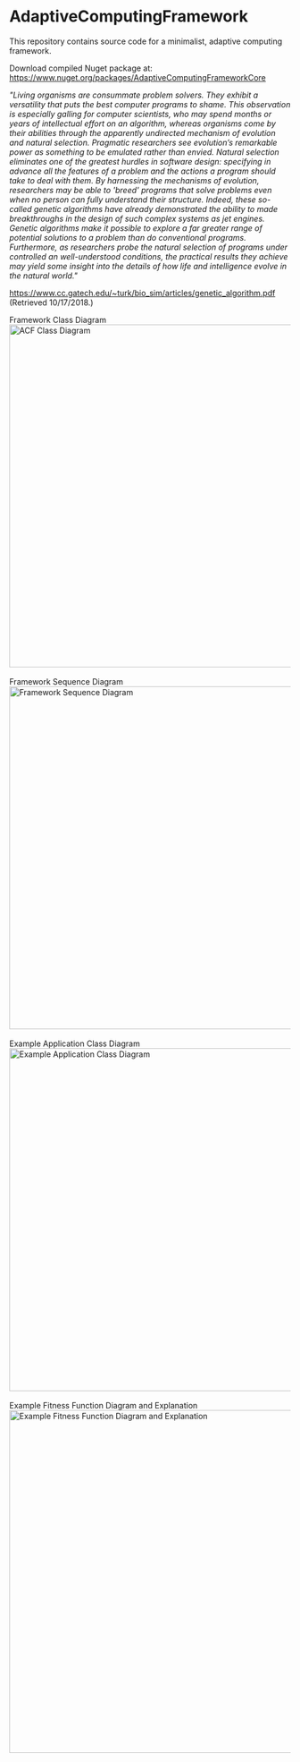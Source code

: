 # AdaptiveComputingFramework
This repository contains source code for a minimalist, adaptive computing framework.

Download compiled Nuget package at: https://www.nuget.org/packages/AdaptiveComputingFrameworkCore

<i>"Living organisms are consummate problem solvers. They exhibit a versatility that puts the best computer programs to shame. This observation is
especially galling for computer scientists, who may spend months or years of intellectual effort on an algorithm, whereas organisms come by their abilities
through the apparently undirected mechanism of evolution and natural selection.
Pragmatic researchers see evolution’s remarkable power as something to be emulated rather than envied. Natural selection eliminates one of the greatest
hurdles in software design: specifying in advance all the features of a problem and the actions a program should take to deal with them. By harnessing the
mechanisms of evolution, researchers may be able to 'breed' programs that solve problems even when no person can fully understand their structure.
Indeed, these so-called genetic algorithms have already demonstrated the ability to made breakthroughs in the design of such complex systems as jet
engines. 
Genetic algorithms make it possible to explore a far greater range of potential solutions to a problem than do conventional programs. Furthermore, as
researchers probe the natural selection of programs under controlled an well-understood conditions, the practical results they achieve may yield some
insight into the details of how life and intelligence evolve in the natural world."</i> 

https://www.cc.gatech.edu/~turk/bio_sim/articles/genetic_algorithm.pdf (Retrieved 10/17/2018.)

Framework Class Diagram<br/>
<img width="613" alt="ACF Class Diagram" src="https://github.com/rperez-rosario/AdaptiveComputingFramework/assets/24212098/9658fc7c-6e0d-47be-8956-e09e3e0edad5">
<br/><br/>
Framework Sequence Diagram<br/>
<img width="613" alt="Framework Sequence Diagram" src="https://github.com/rperez-rosario/AdaptiveComputingFramework/assets/24212098/8a0a1f98-191b-4cce-8731-475f24a71c5e">
<br/><br/>
Example Application Class Diagram<br/>
<img width="613" alt="Example Application Class Diagram" src="https://github.com/rperez-rosario/AdaptiveComputingFramework/assets/24212098/5e8bf984-8cfc-4f48-a015-f9910e67a553">
<br/><br/>
Example Fitness Function Diagram and Explanation<br/>
<img width="613" alt="Example Fitness Function Diagram and Explanation" src="https://github.com/rperez-rosario/AdaptiveComputingFramework/assets/24212098/11c4e6f7-ad0a-4037-aa6b-ac0c04db2a83">
